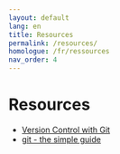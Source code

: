 ```yaml
---
layout: default
lang: en
title: Resources
permalink: /resources/
homologue: /fr/ressources
nav_order: 4
---
```


# Resources

* [Version Control with Git](https://swcarpentry.github.io/git-novice/)
* [git - the simple guide](http://rogerdudler.github.io/git-guide/)
